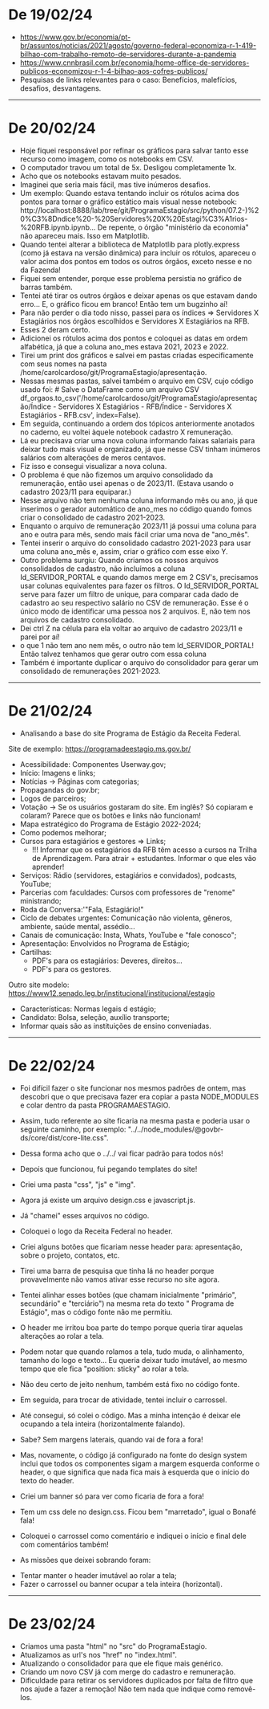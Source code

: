 # De 19/02/24

* https://www.gov.br/economia/pt-br/assuntos/noticias/2021/agosto/governo-federal-economiza-r-1-419-bilhao-com-trabalho-remoto-de-servidores-durante-a-pandemia
* https://www.cnnbrasil.com.br/economia/home-office-de-servidores-publicos-economizou-r-1-4-bilhao-aos-cofres-publicos/
* Pesquisas de links relevantes para o caso: Benefícios, malefícios, desafios, desvantagens.

---

# De 20/02/24

* Hoje fiquei responsável por refinar os gráficos para salvar tanto esse recurso como imagem, como os notebooks em CSV.
* O computador travou um total de 5x. Desligou completamente 1x.
* Acho que os notebooks estavam muito pesados.
* Imaginei que seria mais fácil, mas tive inúmeros desafios.
* Um exemplo: Quando estava tentando incluir os rótulos acima dos pontos para tornar o gráfico estático mais visual nesse notebook: http://localhost:8888/lab/tree/git/ProgramaEstagio/src/python/07.2-)%20%C3%8Dndice%20-%20Servidores%20X%20Estagi%C3%A1rios-%20RFB.ipynb.ipynb... De repente, o órgão "ministério da economia" não apareceu mais. Isso em Matplotlib.
* Quando tentei alterar a biblioteca de Matplotlib para plotly.express (como já estava na versão dinâmica) para incluir os rótulos, apareceu o valor acima dos pontos em todos os outros órgãos, exceto nesse e no da Fazenda!
* Fiquei sem entender, porque esse problema persistia no gráfico de barras também.
* Tentei até tirar os outros órgãos e deixar apenas os que estavam dando erro... E, o gráfico ficou em branco! Então tem um bugzinho aí!
* Para não perder o dia todo nisso, passei para os índices => Servidores X Estagiários nos órgãos escolhidos e Servidores X Estagiários na RFB.
* Esses 2 deram certo.
* Adicionei os rótulos acima dos pontos e coloquei as datas em ordem alfabética, já que a coluna ano_mes estava 2021, 2023 e 2022.
* Tirei um print dos gráficos e salvei em pastas criadas especificamente com seus nomes na pasta /home/carolcardoso/git/ProgramaEstagio/apresentação.
* Nessas mesmas pastas, salvei também o arquivo em CSV, cujo código usado foi: # Salve o DataFrame como um arquivo CSV
df_orgaos.to_csv('/home/carolcardoso/git/ProgramaEstagio/apresentação/Índice - Servidores X Estagiários - RFB/Índice - Servidores X Estagiários - RFB.csv', index=False).
* Em seguida, continuando a ordem dos tópicos anteriormente anotados no caderno, eu voltei àquele notebook cadastro X remuneração.
* Lá eu precisava criar uma nova coluna informando faixas salariais para deixar tudo mais visual e organizado, já que nesse CSV tinham inúmeros salários com alterações de meros centavos.
* Fiz isso e consegui visualizar a nova coluna.
* O problema é que não fizemos um arquivo consolidado da remuneração, então usei apenas o de 2023/11. (Estava usando o cadastro 2023/11 para equiparar.)
* Nesse arquivo não tem nenhuma coluna informando mês ou ano, já que inserimos o gerador automático de ano_mes no código quando fomos criar o consolidado de cadastro 2021-2023.
* Enquanto o arquivo de remuneração 2023/11 já possui uma coluna para ano e outra para mês, sendo mais fácil criar uma nova de "ano_mês".
* Tentei inserir o arquivo do consolidado cadastro 2021-2023 para usar uma coluna ano_mês e, assim, criar o gráfico com esse eixo Y.
* Outro problema surgiu: Quando criamos os nossos arquivos consolidados de cadastro, não incluímos a coluna Id_SERVIDOR_PORTAL e quando damos merge em 2 CSV's, precisamos usar colunas equivalentes para fazer os filtros. O Id_SERVIDOR_PORTAL serve para fazer um filtro de unique, para comparar cada dado de cadastro ao seu respectivo salário no CSV de remuneração. Esse é o único modo de identificar uma pessoa nos 2 arquivos. E, não tem nos arquivos de cadastro consolidado.
* Dei ctrl Z na célula para ela voltar ao arquivo de cadastro 2023/11 e parei por aí!
* o que 1 não tem ano nem mês, o outro não tem Id_SERVIDOR_PORTAL! Então talvez tenhamos que gerar outro com essa coluna
* Também é importante duplicar o arquivo do consolidador para gerar um consolidado de remunerações 2021-2023.

---

# De 21/02/24
* Analisando a base do site Programa de Estágio da Receita Federal.

Site de exemplo: https://programadeestagio.ms.gov.br/

* Acessibilidade: Componentes Userway.gov;
* Início: Imagens e links;
* Notícias -> Páginas com categorias;
* Propagandas do gov.br;
* Logos de parceiros;
* Votação -> Se os usuários gostaram do site. Em inglês? Só copiaram e colaram? Parece que os botões e links não funcionam!
* Mapa estratégico do Programa de Estágio 2022-2024;
* Como podemos melhorar;
* Cursos para estagiários e gestores => Links;
  - !!! Informar que os estagiários da RFB têm acesso a cursos na Trilha de Aprendizagem. Para atrair + estudantes. Informar o que eles vão aprender!
* Serviços: Rádio (servidores, estagiários e convidados), podcasts, YouTube;
* Parcerias com faculdades: Cursos com professores de "renome" ministrando;
* Roda da Conversa:'"Fala, Estagiário!"
* Ciclo de debates urgentes: Comunicação não violenta, gêneros, ambiente, saúde mental, assédio...
* Canais de comunicação: Insta, Whats, YouTube e "fale conosco";
* Apresentação: Envolvidos no Programa de Estágio;
* Cartilhas:
  - PDF's para os estagiários: Deveres, direitos...
  - PDF's para os gestores.
 
Outro site modelo: https://www12.senado.leg.br/institucional/institucional/estagio

* Características: Normas legais d estágio;
* Candidato: Bolsa, seleção, auxílio transporte;
* Informar quais são as instituições de ensino conveniadas.
---

# De 22/02/24
* Foi difícil fazer o site funcionar nos mesmos padrões de ontem, mas descobri que o que precisava fazer era copiar a pasta NODE_MODULES e colar dentro da pasta PROGRAMAESTAGIO.
* Assim, tudo referente ao site ficaria na mesma pasta e poderia usar o seguinte caminho, por exemplo: "../../node_modules/@govbr-ds/core/dist/core-lite.css".
* Dessa forma acho que o ../../ vai ficar padrão para todos nós!
* Depois que funcionou, fui pegando templates do site!
* Criei uma pasta "css", "js" e "img".
* Agora já existe um arquivo design.css e javascript.js.
* Já "chamei" esses arquivos no código.
* Coloquei o logo da Receita Federal no header.
* Criei alguns botões que ficariam nesse header para: apresentação, sobre o projeto, contatos, etc.
* Tirei uma barra de pesquisa que tinha lá no header porque provavelmente não vamos ativar esse recurso no site agora.
* Tentei alinhar esses botões (que chamam inicialmente "primário", secundário" e "terciário") na mesma reta do texto " Programa de Estágio", mas o código fonte não me permitiu.
* O header me irritou boa parte do tempo porque queria tirar aquelas alterações ao rolar a tela.
* Podem notar que quando rolamos a tela, tudo muda, o alinhamento, tamanho do logo e texto... Eu queria deixar tudo imutável, ao mesmo tempo que ele fica "position: sticky" ao rolar a tela.
* Não deu certo de jeito nenhum, também está fixo no código fonte.
* Em seguida, para trocar de atividade, tentei incluir o carrossel.
* Até consegui, só colei o código. Mas a minha intenção é deixar ele ocupando a tela inteira (horizontalmente falando).
* Sabe? Sem margens laterais, quando vai de fora a fora!
* Mas, novamente, o código já configurado na fonte do design system inclui que todos os componentes sigam a margem esquerda conforme o header, o que significa que nada fica mais à esquerda que o início do texto do header.
* Criei um banner só para ver como ficaria de fora a fora!
* Tem um css dele no design.css. Ficou bem "marretado", igual o Bonafé fala!
* Coloquei o carrossel como comentário e indiquei o início e final dele com comentários também!

* As missões que deixei sobrando foram:
 - Tentar manter o header imutável ao rolar a tela;
 - Fazer o carrossel ou banner ocupar a tela inteira (horizontal).

---

# De 23/02/24
* Criamos uma pasta "html" no "src" do ProgramaEstagio.
* Atualizamos as url's nos "href" no "index.html".
* Atualizando o consolidador para que ele fique mais genérico.
* Criando um novo CSV já com merge do cadastro e remuneração.
* Dificuldade para retirar os servidores duplicados por falta de filtro que nos ajude a fazer a remoção! Não tem nada que indique como removê-los.
